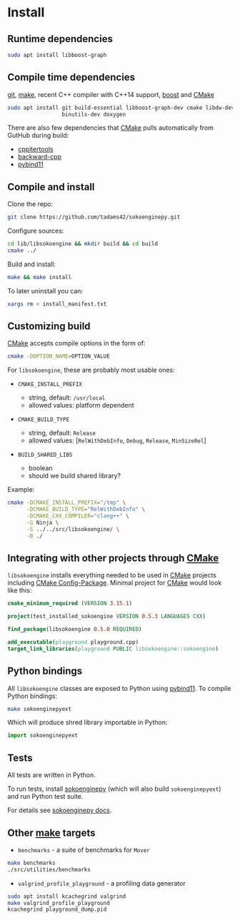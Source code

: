 # Install

## Runtime dependencies

~~~sh
sudo apt install libboost-graph
~~~

## Compile time dependencies

[git], [make], recent C++ compiler with C++14 support, [boost] and [CMake]

~~~sh
sudo apt install git build-essential libboost-graph-dev cmake libdw-dev \
                 binutils-dev doxygen
~~~

There are also few dependencies that [CMake] pulls automatically from GutHub during build:

- [cppitertools]
- [backward-cpp]
- [pybind11]

## Compile and install

Clone the repo:

~~~sh
git clone https://github.com/tadams42/sokoenginepy.git
~~~

Configure sources:

~~~sh
cd lib/libsokoengine && mkdir build && cd build
cmake ../
~~~

Build and install:

~~~sh
make && make install
~~~

To later uninstall you can:

~~~sh
xargs rm < install_manifest.txt
~~~

## Customizing build

[CMake] accepts compile options in the form of:

~~~sh
cmake -DOPTION_NAME=OPTION_VALUE
~~~

For `libsokoengine`, these are probably most usable ones:

- `CMAKE_INSTALL_PREFIX`
  - string, default: `/usr/local`
  - allowed values: platform dependent

- `CMAKE_BUILD_TYPE`
  - string, default: `Release`
  - allowed values: [`RelWithDebInfo`, `Debug`, `Release`, `MinSizeRel`]

- `BUILD_SHARED_LIBS`
  - boolean
  - should we build shared library?

Example:

~~~sh
cmake -DCMAKE_INSTALL_PREFIX="/tmp" \
      -DCMAKE_BUILD_TYPE="RelWithDebInfo" \
      -DCMAKE_CXX_COMPILER="clang++" \
      -G Ninja \
      -S ../../src/libsokoengine/ \
      -B ./
~~~

## Integrating with other projects through [CMake]

`libsokoengine` installs everything needed to be used in [CMake] projects including [CMake Config-Package]. Minimal project for [CMake] would look like this:

~~~cmake
cmake_minimum_required (VERSION 3.15.1)

project(test_installed_sokoengine VERSION 0.5.3 LANGUAGES CXX)

find_package(libsokoengine 0.5.0 REQUIRED)

add_executable(playground playground.cpp)
target_link_libraries(playground PUBLIC libsokoengine::sokoengine)
~~~

## Python bindings

All `libsokoengine` classes are exposed to Python using [pybind11]. To compile
Python bindings:

~~~sh
make sokoenginepyext
~~~

Which will produce shred library importable in Python:

~~~python
import sokoenginepyext
~~~

## Tests

All tests are written in Python.

To run tests, install [sokoenginepy] (which will also build `sokoenginepyext`)
and run Python test suite.

For details see [sokoenginepy docs].

## Other [make] targets

- `benchmarks` - a suite of benchmarks for `Mover`

~~~sh
make benchmarks
./src/utilities/benchmarks
~~~

- `valgrind_profile_playground` - a profiling data generator

~~~sh
sudo apt install kcachegrind valgrind
make valgrind_profile_playground
kcachegrind playground_dump.pid
~~~

[C++ symbols wrapup]:http://www.eyrie.org/~eagle/journal/2012-02/001.html
[git]:http://git-scm.com/
[gcc]:http://gcc.gnu.org/
[clang]:http://clang.llvm.org/
[CMake]:http://www.cmake.org
[boost]:http://www.boost.org/
[make]:http://www.gnu.org/software/make/
[Doxygen]:http://www.doxygen.org/
[Graphviz]:http://www.graphviz.org
[CMake Config-Package]:https://cmake.org/cmake/help/latest/manual/cmake-packages.7.html#using-packages
[pybind11]:http://pybind11.readthedocs.io/en/stable/index.html
[cppitertools]:https://github.com/ryanhaining/cppitertools
[backward-cpp]:https://github.com/bombela/backward-cpp
[sokoenginepy]:https://github.com/tadams42/sokoenginepy
[sokoenginepy docs]:http://sokoenginepy.readthedocs.io/en/latest/
